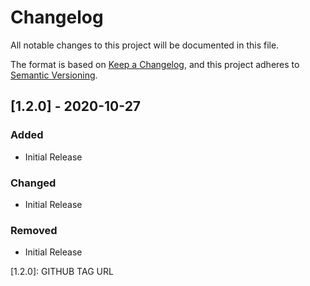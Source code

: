 # Changelog
All notable changes to this project will be documented in this file.

The format is based on [Keep a Changelog](https://keepachangelog.com/en/1.0.0/),
and this project adheres to [Semantic Versioning](https://semver.org/spec/v2.0.0.html).

## [1.2.0] - 2020-10-27
### Added
 - Initial Release
### Changed
 - Initial Release
### Removed
 - Initial Release


[1.2.0]: GITHUB TAG URL
